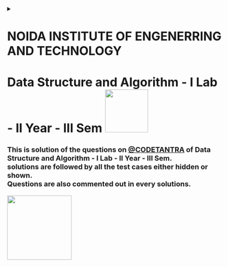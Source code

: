 <details><summary>
<h1>NOIDA INSTITUTE OF ENGENERRING AND TECHNOLOGY</h1>
<h1>Data Structure and Algorithm - I Lab - II Year - III Sem
<img src="https://i.giphy.com/media/v1.Y2lkPTc5MGI3NjExNTlyN2l6dHBwb283cWN1b3dqZjNra3pwZjNqcjhpbnpjejBhdjVyYyZlcD12MV9pbnRlcm5hbF9naWZfYnlfaWQmY3Q9Zw/4Ev0Ari2Nd9io/giphy.gif" width="100">
<h3>This is solution of the questions on <a href="https://www.codetantra.com">@CODETANTRA</a> of Data Structure and Algorithm - I Lab - II Year - III Sem.<br>solutions are followed by all the test cases either hidden or shown.<br>Questions are also commented out in every solutions.</h3>
<img src="https://i.giphy.com/media/v1.Y2lkPTc5MGI3NjExYWkwdjI3bzY5NG5ucWdmZ3lhcTIzMHNjZHpiazRnaWJjczc3a3IxeCZlcD12MV9pbnRlcm5hbF9naWZfYnlfaWQmY3Q9Zw/4lu5FuhtrbaOQgKN57/giphy.gif"width = "150"
  
</h1></summary><br>
